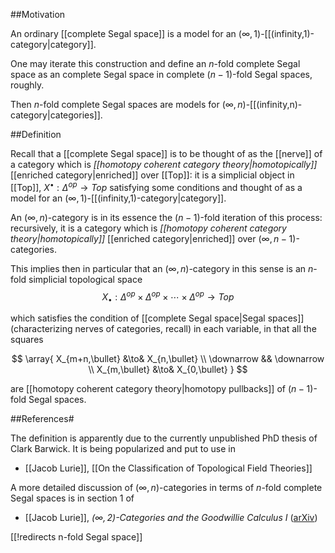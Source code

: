 ##Motivation

An ordinary [[complete Segal space]] is a model for an $(\infty,1)$-[[(infinity,1)-category|category]].

One may iterate this construction and define an $n$-fold complete Segal space as an complete Segal space in complete $(n-1)$-fold Segal spaces, roughly.

Then $n$-fold complete Segal spaces are models for $(\infty,n)$-[[(infinity,n)-category|categories]].

##Definition

Recall that a [[complete Segal space]] is to be thought of as the [[nerve]] of a category which is _[[homotopy coherent category theory|homotopically]]_ [[enriched category|enriched]] over [[Top]]: it is a simplicial object in [[Top]], $X^\bullet : \Delta^{op} \to Top$ satisfying some conditions and thought of as a model for an $(\infty,1)$-[[(infinity,1)-category|category]]. 

An $(\infty,n)$-category is in its essence the $(n-1)$-fold iteration of this process: recursively, it is a category which is _[[homotopy coherent category theory|homotopically]]_ [[enriched category|enriched]] over $(\infty,n-1)$-categories.

This implies then in particular that an $(\infty,n)$-category in this sense is an $n$-fold simplicial topological space
$$
  X_\bullet : \Delta^{op} \times 
     \Delta^{op} \times \cdots \times \Delta^{op}
     \to Top
$$

which satisfies the condition of [[complete Segal space|Segal spaces]] (characterizing nerves of categories, recall) in each variable, in that all the squares

$$
  \array{
     X_{m+n,\bullet} &\to& X_{n,\bullet}
     \\
     \downarrow && \downarrow
     \\
     X_{m,\bullet} &\to& X_{0,\bullet}
  }
$$

are [[homotopy coherent category theory|homotopy pullbacks]] of $(n-1)$-fold Segal spaces.


##References#

The definition is apparently due to the currently unpublished PhD thesis of Clark Barwick. It is being popularized and put to use in

* [[Jacob Lurie]], [[On the Classification of Topological Field Theories]]

A more detailed discussion of $(\infty,n)$-categories in terms of $n$-fold complete Segal spaces is in section 1 of

* [[Jacob Lurie]], _$(\infty,2)$-Categories and the Goodwillie Calculus I_ ([arXiv](http://arxiv.org/abs/0905.0462))

[[!redirects n-fold Segal space]]